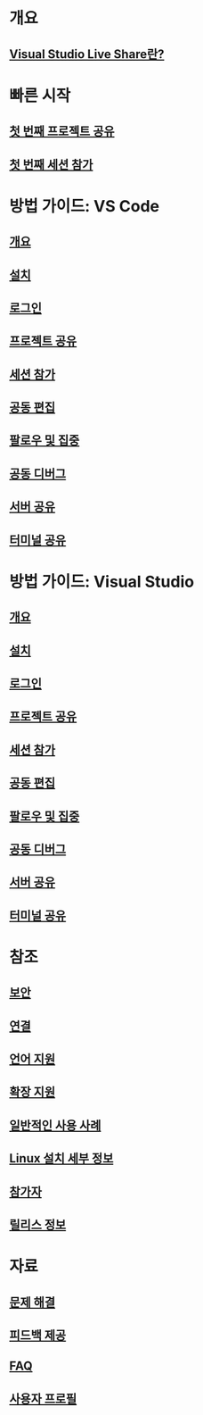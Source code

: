 <!-- markdownlint-disable MD022 MD025 -->
# 개요
## [Visual Studio Live Share란?](index.md)
# 빠른 시작
## [첫 번째 프로젝트 공유](quickstart/share.md)
## [첫 번째 세션 참가](quickstart/join.md)
# 방법 가이드: VS Code
## [개요](use/vscode.md)
## [설치](use/vscode.md#installation)
## [로그인](use/vscode.md#sign-in)
## [프로젝트 공유](use/vscode.md#share-a-project)
## [세션 참가](use/vscode.md#join-a-collaboration-session)
## [공동 편집](use/vscode.md#co-editing)
## [팔로우 및 집중](use/vscode.md#following)
## [공동 디버그](use/vscode.md#co-debugging)
## [서버 공유](use/vscode.md#share-a-server)
## [터미널 공유](use/vscode.md#share-a-terminal)
# 방법 가이드: Visual Studio
## [개요](use/vs.md)
## [설치](use/vs.md#installation)
## [로그인](use/vs.md#sign-in)
## [프로젝트 공유](use/vs.md#share-a-project)
## [세션 참가](use/vs.md#join-a-collaboration-session)
## [공동 편집](use/vs.md#co-editing)
## [팔로우 및 집중](use/vs.md#following)
## [공동 디버그](use/vs.md#co-debugging)
## [서버 공유](use/vs.md#share-a-server)
## [터미널 공유](use/vs.md#share-a-terminal)
# 참조
## [보안](reference/security.md)
## [연결](reference/connectivity.md)
## [언어 지원](reference/platform-support.md)
## [확장 지원](reference/extensions.md)
## [일반적인 사용 사례](reference/use-cases.md)
## [Linux 설치 세부 정보](reference/linux.md)
## [참가자](reference/insiders.md)
## [릴리스 정보](https://aka.ms/vsls-releases)
# 자료
## [문제 해결](troubleshooting.md)
## [피드백 제공](support.md)
## [FAQ](faq.md)
## [사용자 프로필](user-profile.md)
